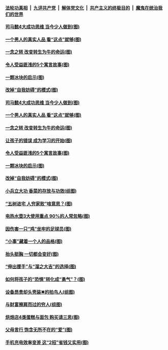 

####  [法轮功真相](../../../../basic/blob/master/README.md?t=02181831) &nbsp;|&nbsp; [九评共产党](../../../../9ping.md/blob/master/README.md?t=02181831) &nbsp;|&nbsp; [解体党文化](../../../../jtdwh.md/blob/master/README.md?t=02181831)  &nbsp;|&nbsp; [共产主义的终极目的](../../../../gczydzjmd.md/blob/master/README.md?t=02181831) &nbsp;|&nbsp; [魔鬼在统治我们的世界](../../../../mgztzwmdsj.md/blob/master/README.md?t=02181831) 

#### [司马懿4大成功思维 当今少人做到(图)](../pages/p8/962919.md?t=02181831) 

#### [一个男人的真实人品 看“这点”就够(图)](../pages/p8/962894.md?t=02181831) 

#### [一念之转 改变转生为牛的命运(图)](../pages/p8/962763.md?t=02181831) 

#### [令人受益匪浅的5个寓言故事(图)](../pages/p8/962739.md?t=02181831) 

#### [一颗冰块的启示(图)](../pages/p8/962707.md?t=02181831) 

#### [改掉“自我妨碍”的模式(图)](../pages/p8/962702.md?t=02181831) 

#### [司马懿4大成功思维 当今少人做到(图)](../pages/p8/962919.md?t=02181831) 

#### [一个男人的真实人品 看“这点”就够(图)](../pages/p8/962894.md?t=02181831) 

#### [一念之转 改变转生为牛的命运(图)](../pages/p8/962763.md?t=02181831) 

#### [让孩子的错误 成为学习的开始(图)](../pages/p8/962818.md?t=02181831) 

#### [令人受益匪浅的5个寓言故事(图)](../pages/p8/962739.md?t=02181831) 

#### [一颗冰块的启示(图)](../pages/p8/962707.md?t=02181831) 

#### [改掉“自我妨碍”的模式(图)](../pages/p8/962702.md?t=02181831) 

#### [小兵立大功 香菜的存放与功效(组图)](../pages/p8/962646.md?t=02181831) 

#### [“五树进宅 人穷家败”啥意思？(图)](../pages/p8/962665.md?t=02181831) 

#### [电热水壶3大使用重点 90%的人常忽略(图)](../pages/p8/962591.md?t=02181831) 

#### [因伤害一只“鸡”坐牢的足球员(图)](../pages/p8/962001.md?t=02181831) 

#### [“小事”藏着一个人的品格(图)](../pages/p8/962556.md?t=02181831) 

#### [抬头挺胸 一切都会变好(图)](../pages/p8/962473.md?t=02181831) 

#### [“伸出援手”与“溜之大吉”的选择(图)](../pages/p8/962022.md?t=02181831) 

#### [如何将孩子的“恐惧”转化成“勇气”？(图)](../pages/p8/962464.md?t=02181831) 

#### [设备昂贵却头壳装✖的拍鸟人(组图)](../pages/p8/962402.md?t=02181831) 

#### [与财富擦肩而过的穷人(组图)](../pages/p8/962248.md?t=02181831) 

#### [烘焙店4类蛋糕与面包 购买请三思(图)](../pages/p8/961995.md?t=02181831) 

#### [父母言行 饱含无所不在的“爱”(图)](../pages/p8/962383.md?t=02181831) 

#### [手机充电效率变差 这“2招”省钱又实用(图)](../pages/p8/962362.md?t=02181831) 

